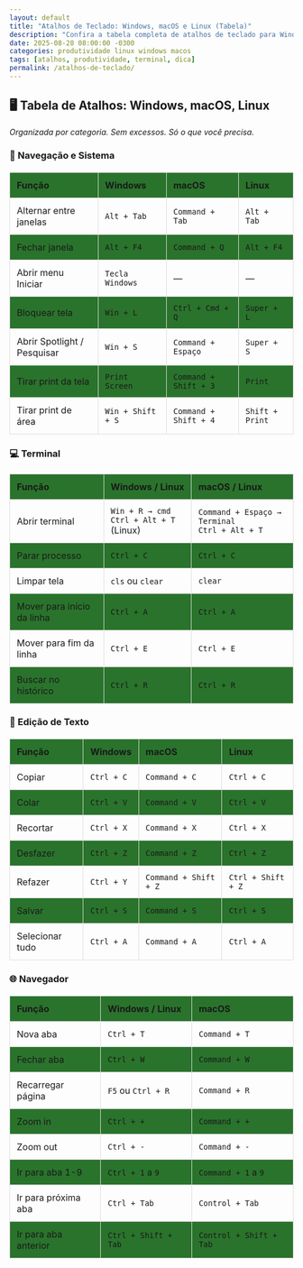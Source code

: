 ```yaml
---
layout: default
title: "Atalhos de Teclado: Windows, macOS e Linux (Tabela)"
description: "Confira a tabela completa de atalhos de teclado para Windows, macOS e Linux. Ideal para quem trabalha com múltiplos sistemas e usa terminal no dia a dia."
date: 2025-08-28 08:00:00 -0300
categories: produtividade linux windows macos
tags: [atalhos, produtividade, terminal, dica]
permalink: /atalhos-de-teclado/
---
```


 

<style>
  table {
    width: 100%;
    border-collapse: collapse;
    margin: 20px 0;
    font-size: 16px;
  }
  th, td {
    padding: 12px;
    border: 1px solid #ddd;
    text-align: left;
  }
  th {
    background-color: #2a732c;
    font-weight: bold;
  }
  tr:nth-child(even) {
    background-color: #2a732c;
  }
</style>

<h2>🖥️ Tabela de Atalhos: Windows, macOS, Linux</h2>
<p><em>Organizada por categoria. Sem excessos. Só o que você precisa.</em></p>

<h3>🔧 Navegação e Sistema</h3>
<table>
  <thead>
    <tr>
      <th>Função</th>
      <th>Windows</th>
      <th>macOS</th>
      <th>Linux</th>
    </tr>
  </thead>
  <tbody>
    <tr>
      <td>Alternar entre janelas</td>
      <td><code>Alt + Tab</code></td>
      <td><code>Command + Tab</code></td>
      <td><code>Alt + Tab</code></td>
    </tr>
    <tr>
      <td>Fechar janela</td>
      <td><code>Alt + F4</code></td>
      <td><code>Command + Q</code></td>
      <td><code>Alt + F4</code></td>
    </tr>
    <tr>
      <td>Abrir menu Iniciar</td>
      <td><code>Tecla Windows</code></td>
      <td>—</td>
      <td>—</td>
    </tr>
    <tr>
      <td>Bloquear tela</td>
      <td><code>Win + L</code></td>
      <td><code>Ctrl + Cmd + Q</code></td>
      <td><code>Super + L</code></td>
    </tr>
    <tr>
      <td>Abrir Spotlight / Pesquisar</td>
      <td><code>Win + S</code></td>
      <td><code>Command + Espaço</code></td>
      <td><code>Super + S</code></td>
    </tr>
    <tr>
      <td>Tirar print da tela</td>
      <td><code>Print Screen</code></td>
      <td><code>Command + Shift + 3</code></td>
      <td><code>Print</code></td>
    </tr>
    <tr>
      <td>Tirar print de área</td>
      <td><code>Win + Shift + S</code></td>
      <td><code>Command + Shift + 4</code></td>
      <td><code>Shift + Print</code></td>
    </tr>
  </tbody>
</table>

<h3>💻 Terminal</h3>
<table>
  <thead>
    <tr>
      <th>Função</th>
      <th>Windows / Linux</th>
      <th>macOS / Linux</th>
    </tr>
  </thead>
  <tbody>
    <tr>
      <td>Abrir terminal</td>
      <td><code>Win + R → cmd</code><br><code>Ctrl + Alt + T</code> (Linux)</td>
      <td><code>Command + Espaço → Terminal</code><br><code>Ctrl + Alt + T</code></td>
    </tr>
    <tr>
      <td>Parar processo</td>
      <td><code>Ctrl + C</code></td>
      <td><code>Ctrl + C</code></td>
    </tr>
    <tr>
      <td>Limpar tela</td>
      <td><code>cls</code> ou <code>clear</code></td>
      <td><code>clear</code></td>
    </tr>
    <tr>
      <td>Mover para início da linha</td>
      <td><code>Ctrl + A</code></td>
      <td><code>Ctrl + A</code></td>
    </tr>
    <tr>
      <td>Mover para fim da linha</td>
      <td><code>Ctrl + E</code></td>
      <td><code>Ctrl + E</code></td>
    </tr>
    <tr>
      <td>Buscar no histórico</td>
      <td><code>Ctrl + R</code></td>
      <td><code>Ctrl + R</code></td>
    </tr>
  </tbody>
</table>

<h3>📝 Edição de Texto</h3>
<table>
  <thead>
    <tr>
      <th>Função</th>
      <th>Windows</th>
      <th>macOS</th>
      <th>Linux</th>
    </tr>
  </thead>
  <tbody>
    <tr>
      <td>Copiar</td>
      <td><code>Ctrl + C</code></td>
      <td><code>Command + C</code></td>
      <td><code>Ctrl + C</code></td>
    </tr>
    <tr>
      <td>Colar</td>
      <td><code>Ctrl + V</code></td>
      <td><code>Command + V</code></td>
      <td><code>Ctrl + V</code></td>
    </tr>
    <tr>
      <td>Recortar</td>
      <td><code>Ctrl + X</code></td>
      <td><code>Command + X</code></td>
      <td><code>Ctrl + X</code></td>
    </tr>
    <tr>
      <td>Desfazer</td>
      <td><code>Ctrl + Z</code></td>
      <td><code>Command + Z</code></td>
      <td><code>Ctrl + Z</code></td>
    </tr>
    <tr>
      <td>Refazer</td>
      <td><code>Ctrl + Y</code></td>
      <td><code>Command + Shift + Z</code></td>
      <td><code>Ctrl + Shift + Z</code></td>
    </tr>
    <tr>
      <td>Salvar</td>
      <td><code>Ctrl + S</code></td>
      <td><code>Command + S</code></td>
      <td><code>Ctrl + S</code></td>
    </tr>
    <tr>
      <td>Selecionar tudo</td>
      <td><code>Ctrl + A</code></td>
      <td><code>Command + A</code></td>
      <td><code>Ctrl + A</code></td>
    </tr>
  </tbody>
</table>

<h3>🌐 Navegador</h3>
<table>
  <thead>
    <tr>
      <th>Função</th>
      <th>Windows / Linux</th>
      <th>macOS</th>
    </tr>
  </thead>
  <tbody>
    <tr>
      <td>Nova aba</td>
      <td><code>Ctrl + T</code></td>
      <td><code>Command + T</code></td>
    </tr>
    <tr>
      <td>Fechar aba</td>
      <td><code>Ctrl + W</code></td>
      <td><code>Command + W</code></td>
    </tr>
    <tr>
      <td>Recarregar página</td>
      <td><code>F5</code> ou <code>Ctrl + R</code></td>
      <td><code>Command + R</code></td>
    </tr>
    <tr>
      <td>Zoom in</td>
      <td><code>Ctrl + +</code></td>
      <td><code>Command + +</code></td>
    </tr>
    <tr>
      <td>Zoom out</td>
      <td><code>Ctrl + -</code></td>
      <td><code>Command + -</code></td>
    </tr>
    <tr>
      <td>Ir para aba 1-9</td>
      <td><code>Ctrl + 1</code> a <code>9</code></td>
      <td><code>Command + 1</code> a <code>9</code></td>
    </tr>
    <tr>
      <td>Ir para próxima aba</td>
      <td><code>Ctrl + Tab</code></td>
      <td><code>Control + Tab</code></td>
    </tr>
    <tr>
      <td>Ir para aba anterior</td>
      <td><code>Ctrl + Shift + Tab</code></td>
      <td><code>Control + Shift + Tab</code></td>
    </tr>
  </tbody>
</table>
